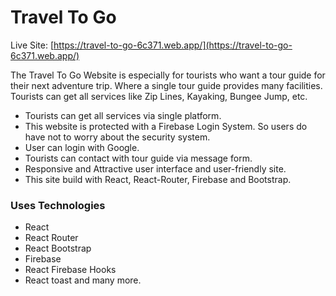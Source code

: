 # Travel To Go

Live Site: [https://travel-to-go-6c371.web.app/](https://travel-to-go-6c371.web.app/)

The Travel To Go Website is especially for tourists who want a tour guide for their next adventure trip. Where a single tour guide provides many facilities. Tourists can get all services like Zip Lines, Kayaking, Bungee Jump, etc.

- Tourists can get all services via single platform.
- This website is protected with a Firebase Login System. So users do have not to worry about the security system.
- User can login with Google.
- Tourists can contact with tour guide via message form.
- Responsive and Attractive user interface and user-friendly site.
- This site build with React, React-Router, Firebase and Bootstrap.

### Uses Technologies

- React
- React Router
- React Bootstrap
- Firebase
- React Firebase Hooks
- React toast and many more.
